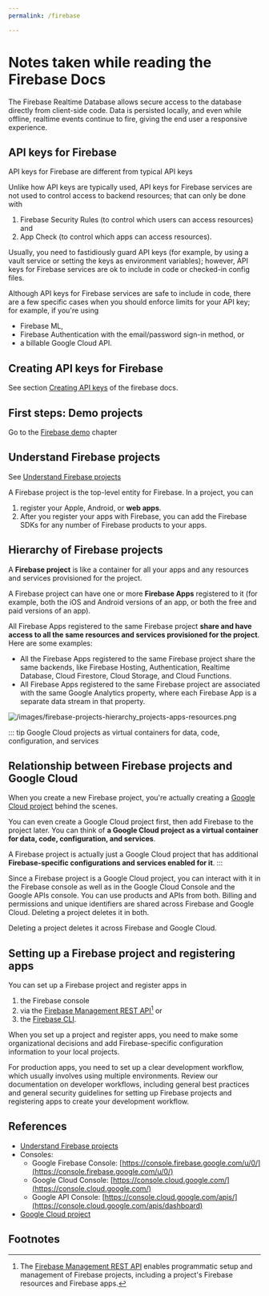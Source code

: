 ```yaml
---
permalink: /firebase

---
```

# Notes taken while reading the Firebase Docs

 The Firebase Realtime Database allows secure access to the database directly from client-side code. 
 Data is persisted locally, and even while offline, realtime events continue to fire, giving the end user a responsive experience.

 ## API keys for Firebase

API keys for Firebase are different from typical API keys

Unlike how API keys are typically used, API keys for Firebase services are not used to control access to backend resources; 
that can only be done with 

1. Firebase Security Rules (to control which users can access resources) and 
2. App Check (to control which apps can access resources).

Usually, you need to fastidiously guard API keys (for example, by using a vault service or setting the keys as environment variables); however, API keys for Firebase services are ok to include in code or checked-in config files.

Although API keys for Firebase services are safe to include in code, there are a few specific cases when you should enforce limits for your API key; for example, if you're using 
* Firebase ML, 
* Firebase Authentication with the email/password sign-in method, or 
* a billable Google Cloud API. 
  
## Creating API keys for Firebase

See section [Creating API keys](https://firebase.google.com/docs/projects/api-keys#create-api-keys) of the firebase docs.

## First steps: Demo projects

Go to the [Firebase demo](/firebase/demo) chapter

## Understand Firebase projects

See [Understand Firebase projects](https://firebase.google.com/docs/projects/learn-more?authuser=0&hl=en)

A Firebase project is the top-level entity for Firebase. In a project, you can 
1. register your Apple, Android, or **web apps**. 
2. After you register your apps with Firebase, you can add the Firebase SDKs for any number of Firebase products to your apps.

## Hierarchy of Firebase projects

A **Firebase project** is like a container for all your apps and any resources and services provisioned for the project.
    
A Firebase project can have one or more **Firebase Apps** registered to it (for example, both the iOS and Android versions of an app, or both the free and paid versions of an app).

All Firebase Apps registered to the same Firebase project **share and have access to all the same resources and services provisioned for the project**. Here are some examples:

*   All the Firebase Apps registered to the same Firebase project share the same backends, like Firebase Hosting, Authentication, Realtime Database, Cloud Firestore, Cloud Storage, and Cloud Functions.
*   All Firebase Apps registered to the same Firebase project are associated with the same Google Analytics property, where each Firebase App is a separate data stream in that property.

![/images/firebase-projects-hierarchy_projects-apps-resources.png](/images/firebase-projects-hierarchy_projects-apps-resources.png)

::: tip  Google Cloud projects as virtual containers for data, code, configuration, and services

## Relationship between Firebase projects and Google Cloud

When you create a new Firebase project, you're actually creating a [Google Cloud project](https://cloud.google.com/docs/overview/?authuser=0&utm_source=firebase.google.com&utm_medium=referral#projects) behind the scenes. 

You can even create a Google Cloud project first, then add Firebase to the project later. 
You can think of **a Google Cloud project as a virtual container for data, code, configuration, and services**.

A Firebase project is actually just a Google Cloud project that has additional **Firebase-specific configurations and services enabled for it**.
:::

Since a Firebase project is a Google Cloud project, you can interact with it in the Firebase console as well as in the Google Cloud Console and the Google APIs console.  You can use products and APIs from both.  Billing and permissions and unique identifiers are shared across Firebase and Google Cloud. Deleting a project deletes it in both.

Deleting a project deletes it across Firebase and Google Cloud.

## Setting up a Firebase project and registering apps

You can set up a Firebase project and register apps in 

1. the Firebase console 
2. via the [Firebase Management REST API](https://firebase.google.com/docs/projects/api/reference/rest)[^rest-api] or 
3. the [Firebase CLI](https://firebase.google.com/docs/reference/node). 
 
When you set up a project and register apps, you need to make some organizational decisions and add Firebase-specific configuration information to your local projects.

For production apps, you need to set up a clear development workflow, which usually involves using multiple environments. Review our documentation on developer workflows, including general best practices and general security guidelines for setting up Firebase projects and registering apps to create your development workflow.
## References

* [Understand Firebase projects](https://firebase.google.com/docs/projects/learn-more?authuser=0&hl=en)
* Consoles:
  * Google Firebase Console: [https://console.firebase.google.com/u/0/](https://console.firebase.google.com/u/0/)
  * Google Cloud Console: [https://console.cloud.google.com/](https://console.cloud.google.com/)
  * Google API Console: [https://console.cloud.google.com/apis/](https://console.cloud.google.com/apis/dashboard)
* [Google Cloud project](https://cloud.google.com/docs/overview/?authuser=0&utm_source=firebase.google.com&utm_medium=referral#projects)

## Footnotes

[^rest-api]: The [Firebase Management REST API](https://firebase.google.com/docs/projects/api/reference/rest) enables programmatic setup and management of Firebase projects, including a project's Firebase resources and Firebase apps.

